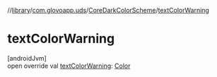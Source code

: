 //[library](../../../index.md)/[com.glovoapp.uds](../index.md)/[CoreDarkColorScheme](index.md)/[textColorWarning](text-color-warning.md)

# textColorWarning

[androidJvm]\
open override val [textColorWarning](text-color-warning.md): [Color](https://developer.android.com/reference/kotlin/androidx/compose/ui/graphics/Color.html)
